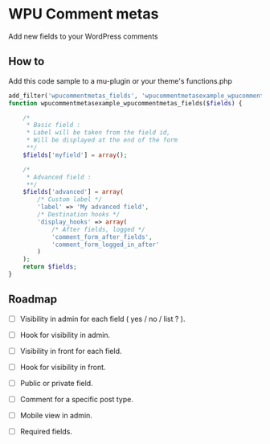 # WPU Comment metas

Add new fields to your WordPress comments

## How to

Add this code sample to a mu-plugin or your theme's functions.php

```php
add_filter('wpucommentmetas_fields', 'wpucommentmetasexample_wpucommentmetas_fields', 10, 1);
function wpucommentmetasexample_wpucommentmetas_fields($fields) {

    /*
     * Basic field :
     * Label will be taken from the field id,
     * Will be displayed at the end of the form
     **/
    $fields['myfield'] = array();

    /*
     * Advanced field :
     **/
    $fields['advanced'] = array(
        /* Custom label */
        'label' => 'My advanced field',
        /* Destination hooks */
        'display_hooks' => array(
            /* After fields, logged */
            'comment_form_after_fields',
            'comment_form_logged_in_after'
        )
    );
    return $fields;
}
```


## Roadmap

* [ ] Visibility in admin for each field ( yes / no / list ? ).
* [ ] Hook for visibility in admin.
* [ ] Visibility in front for each field.
* [ ] Hook for visibility in front.
* [ ] Public or private field.
* [ ] Comment for a specific post type.
* [ ] Mobile view in admin.
* [ ] Required fields.


